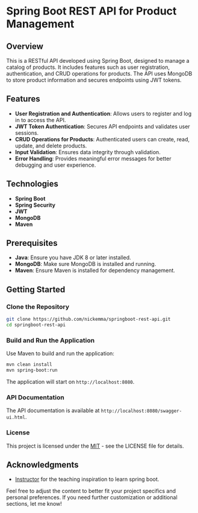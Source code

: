 # Spring Boot REST API for Product Management

## Overview
This is a RESTful API developed using Spring Boot, designed to manage a catalog of products. It includes features such as user registration, authentication, and CRUD operations for products. The API uses MongoDB to store product information and secures endpoints using JWT tokens.

## Features
- **User Registration and Authentication**: Allows users to register and log in to access the API.
- **JWT Token Authentication**: Secures API endpoints and validates user sessions.
- **CRUD Operations for Products**: Authenticated users can create, read, update, and delete products.
- **Input Validation**: Ensures data integrity through validation.
- **Error Handling**: Provides meaningful error messages for better debugging and user experience.

## Technologies
- **Spring Boot**
- **Spring Security**
- **JWT**
- **MongoDB**
- **Maven**

## Prerequisites
- **Java**: Ensure you have JDK 8 or later installed.
- **MongoDB**: Make sure MongoDB is installed and running.
- **Maven**: Ensure Maven is installed for dependency management.

## Getting Started

### Clone the Repository
```sh
git clone https://github.com/nickemma/springboot-rest-api.git
cd springboot-rest-api
``` 
### Build and Run the Application
Use Maven to build and run the application:
```sh
mvn clean install
mvn spring-boot:run
```
The application will start on `http://localhost:8080`.

### API Documentation
The API documentation is available at `http://localhost:8080/swagger-ui.html`.

### License
This project is licensed under the [MIT](LICENSE) - see the LICENSE file for details.

## Acknowledgments

- [Instructor](https://aliboucoding.com/courses/) for the teaching inspiration to learn spring boot.

Feel free to adjust the content to better fit your project specifics and personal preferences. If you need further customization or additional sections, let me know!
